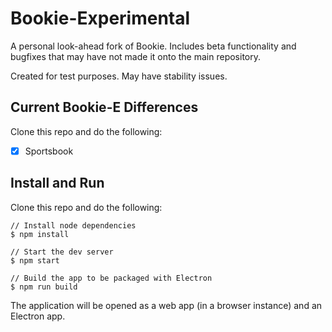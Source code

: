 # Bookie-Experimental
A personal look-ahead fork of Bookie. Includes beta functionality and bugfixes that may have not made it onto the main repository.

Created for test purposes. May have stability issues.

## Current Bookie-E Differences
Clone this repo and do the following:
- [x] Sportsbook

## Install and Run
Clone this repo and do the following:

```
// Install node dependencies 
$ npm install

// Start the dev server
$ npm start

// Build the app to be packaged with Electron
$ npm run build
```

The application will be opened as a web app (in a browser instance) and an Electron app.
